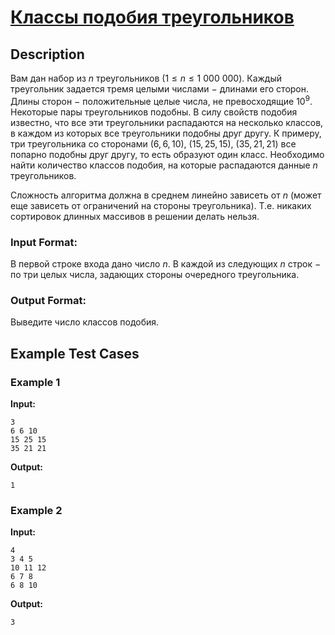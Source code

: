 # [Классы подобия треугольников](link)

## Description

Вам дан набор из $n$ треугольников ($1 \leq n \leq 1\:000\:000$).
Каждый треугольник задается тремя целыми числами $-$ длинами его сторон.
Длины сторон $-$ положительные целые числа, не превосходящие $10^9$.
Некоторые пары треугольников подобны. В силу свойств подобия известно,
что все эти треугольники распадаются на несколько классов,
в каждом из которых все треугольники подобны друг другу.
К примеру, три треугольника со сторонами $(6, 6, 10)$, $(15, 25, 15)$, $(35, 21, 21)$
все попарно подобны друг другу, то есть образуют один класс. Необходимо найти
количество классов подобия, на которые распадаются данные $n$ треугольников.

Сложность алгоритма должна в среднем линейно зависеть от $n$ (может еще зависеть от
ограничений на стороны треугольника). Т.е. никаких сортировок длинных массивов в решении
делать нельзя.
### Input Format:

В первой строке входа дано число $n$. В каждой из следующих $n$ строк $-$
по три целых числа, задающих стороны очередного треугольника.

### Output Format:

Выведите число классов подобия.

## Example Test Cases

### Example 1

**Input:**
```
3
6 6 10
15 25 15
35 21 21

```

**Output:**
```
1

```

### Example 2

**Input:**
```
4
3 4 5
10 11 12
6 7 8
6 8 10

```

**Output:**
```
3

```

